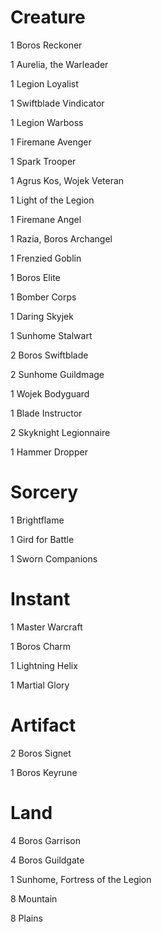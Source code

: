 # Creature

1 Boros Reckoner

1 Aurelia, the Warleader

1 Legion Loyalist

1 Swiftblade Vindicator

1 Legion Warboss

1 Firemane Avenger

1 Spark Trooper

1 Agrus Kos, Wojek Veteran

1 Light of the Legion

1 Firemane Angel

1 Razia, Boros Archangel

1 Frenzied Goblin

1 Boros Elite

1 Bomber Corps

1 Daring Skyjek

1 Sunhome Stalwart

2 Boros Swiftblade

2 Sunhome Guildmage

1 Wojek Bodyguard

1 Blade Instructor

2 Skyknight Legionnaire

1 Hammer Dropper

# Sorcery

1 Brightflame

1 Gird for Battle

1 Sworn Companions

# Instant

1 Master Warcraft

1 Boros Charm

1 Lightning Helix

1 Martial Glory

# Artifact

2 Boros Signet

1 Boros Keyrune

# Land

4 Boros Garrison

4 Boros Guildgate

1 Sunhome, Fortress of the Legion

8 Mountain

8 Plains

